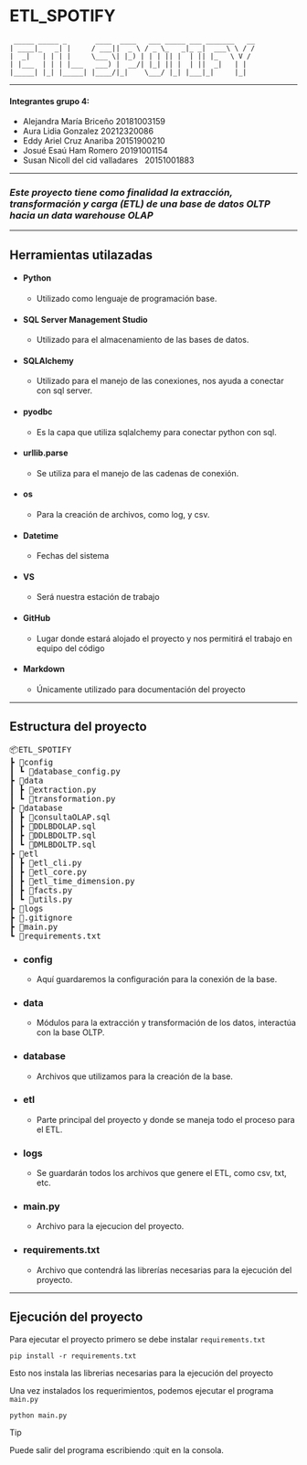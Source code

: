 # ETL_SPOTIFY
```
 _____ _____ _       ____  ____   ___ _____ ___ _______   __
| ____|_   _| |     / ___||  _ \ / _ \_   _|_ _|  ___\ \ / /
|  _|   | | | |     \___ \| |_) | | | || |  | || |_   \ V / 
| |___  | | | |___   ___) |  __/| |_| || |  | ||  _|   | |  
|_____| |_| |_____| |____/|_|    \___/ |_| |___|_|     |_|  
```
___
#### Integrantes grupo 4: 
- Alejandra María Briceño           20181003159
- Aura Lidia Gonzalez               20212320086
- Eddy Ariel Cruz Anariba           20151900210
- Josué Esaú Ham Romero             20191001154
- Susan Nicoll del cid valladares   20151001883      
___

### *Este proyecto tiene como finalidad la extracción, transformación y carga (ETL) de una base de datos OLTP hacia un data warehouse OLAP*
___

## Herramientas utilazadas

- #### Python
    - Utilizado como lenguaje de programación base.
- #### SQL Server Management Studio
    - Utilizado para el almacenamiento de las bases de datos.
- #### SQLAlchemy
    - Utilizado para el manejo de las conexiones, nos ayuda a conectar con sql server.
- #### pyodbc
    - Es la capa que utiliza sqlalchemy para conectar python con sql.
- #### urllib.parse
    - Se utiliza para el manejo de las cadenas de conexión.
- #### os
    - Para la creación de archivos, como log, y csv.
- #### Datetime
    - Fechas del sistema
- #### VS
    - Será nuestra estación de trabajo
- #### GitHub
    - Lugar donde estará alojado el proyecto y nos permitirá el trabajo en equipo del código
- #### Markdown
    - Únicamente utilizado para documentación del proyecto
___


## Estructura del proyecto
<pre>
📦ETL_SPOTIFY
┣ 📂config
┃ ┗ 📜database_config.py
┣ 📂data
┃ ┣ 📜extraction.py
┃ ┗ 📜transformation.py
┣ 📂database
┃ ┣ 📜consultaOLAP.sql
┃ ┣ 📜DDLBDOLAP.sql
┃ ┣ 📜DDLBDOLTP.sql
┃ ┗ 📜DMLBDOLTP.sql
┣ 📂etl
┃ ┣ 📜etl_cli.py
┃ ┣ 📜etl_core.py
┃ ┣ 📜etl_time_dimension.py
┃ ┣ 📜facts.py
┃ ┗ 📜utils.py
┣ 📂logs
┣ 📜.gitignore
┣ 📜main.py
┗ 📜requirements.txt
</pre>

- ### config
    - Aquí guardaremos la configuración para la conexión de la base.
- ### data
    - Módulos para la extracción y transformación de los datos, interactúa con la base OLTP.
- ### database
    - Archivos que utilizamos para la creación de la base.
- ### etl
    - Parte principal del proyecto y donde se maneja todo el proceso para el ETL.
- ### logs
    - Se guardarán todos los archivos que genere el ETL, como csv, txt, etc.
- ### main.py
    - Archivo para la ejecucion del proyecto.
- ### requirements.txt
    - Archivo que contendrá las librerías necesarias para la ejecución del proyecto.

___

## Ejecución del proyecto

Para ejecutar el proyecto primero se debe instalar `requirements.txt`

`pip install -r requirements.txt`

Esto nos instala las librerias necesarias para la ejecución del proyecto

Una vez instalados los requerimientos, podemos ejecutar el programa `main.py`

`python main.py`


>[!TIP]
>
>Puede salir del programa escribiendo :quit en la consola.